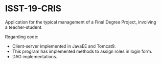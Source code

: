 # ISST-19-CRIS

Application for the typical management of a Final Degree Project, involving a teacher-student.

Regarding code:

- Client-server implemented in JavaEE and Tomcat9.
- This program has implemented methods to assign roles in login form.
- DAO implementations.


